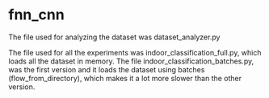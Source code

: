# fnn_cnn

The file used for analyzing the dataset was dataset_analyzer.py 

The file used for all the experiments was indoor_classification_full.py, which loads all the dataset in memory. 
The file indoor_classification_batches.py, was the first version and it loads the dataset using batches (flow_from_directory),
which makes it a lot more slower than the other version.

